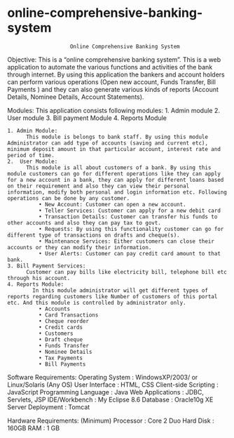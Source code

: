 # online-comprehensive-banking-system
                        Online Comprehensive Banking System
Objective:
        This is a “online comprehensive banking system”. This is a web application
        to automate the various functions and activities of the bank through internet. By using this application
        the bankers and account holders can perform various operations (Open new account, Funds Transfer,
        Bill Payments ) and they can also generate various kinds of reports (Account Details, Nominee Details,
        Account Statements).
       
Modules:
        This application consists following modules:
            1.	Admin module 
            2.	User module
            3.	Bill payment Module
            4.	Reports Module
            
    1. Admin Module:
          This module is belongs to bank staff. By using this module Administrator can add type of accounts (saving and current etc), minimum deposit amount in that particular account, interest rate and period of time.
    2.	User Module: 
          This module is all about customers of a bank. By using this module customers can go for different operations like they can apply for a new account in a bank, they can apply for different loans based on their requirement and also they can view their personal information, modify both personal and login information etc. Following operations can be done by any customer.
              •	New Account: Customer can open a new account.
              •	Teller Services: Customer can apply for a new debit card 
              •	Transaction Details: Customer can transfer his funds to other accounts and also they can pay tax to govt.
              •	Requests: By using this functionality customer can go for different type of transactions on drafts and cheque(s).
              •	Maintenance Services: Either customers can close their accounts or they can modify their information.
              •	User Alerts: Customer can pay credit card amount to that bank.
    3. Bill Payment Services: 
          Customer can pay bills like electricity bill, telephone bill etc through his account.
    4. Reports Module:
	        In this module administrator will get different types of reports regarding customers like Number of customers of this portal etc. And this module is controlled by administrator only.
              •	Accounts
              •	Card Transactions
              •	Cheque reorder
              •	Credit cards
              •	Customers
              •	Draft cheque
              •	Funds Transfer
              •	Nominee Details
              •	Tax Payments
              •	Bill Payments
              
Software Requirements:
              Operating System	      : WindowsXP/2003/ or Linux/Solaris (Any OS)
              User Interface				  :	HTML, CSS
              Client-side Scripting		:	JavaScript
              Programming Language	  : Java
              Web Applications	      :	JDBC, Servlets, JSP
              IDE/Workbench		        :	 My Eclipse 8.6 
              Database				        :	Oracle10g XE
              Server Deployment			  :	Tomcat

Hardware Requirements: (Minimum)
              Processor				        :		Core 2 Duo
              Hard Disk				        :		160GB
              RAM			                :		1 GB



